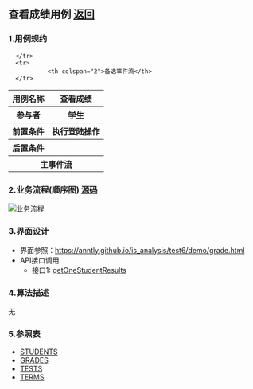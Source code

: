 ## 查看成绩用例 [返回](../README.MD)

### 1.用例规约

<table>
      <tr>
			   <th>用例名称</th>
			   <th>查看成绩</th>
      </tr>
      <tr>
			   <th>参与者</th>
			   <th>学生</th>
      </tr>
      <tr>
			   <th>前置条件</th>
			   <th>执行登陆操作</th>
      </tr>
      <tr>
			   <th>后置条件</th>
			   <th></th>
      </tr>
      <tr>
			   <th colspan="2">主事件流</th>
      </tr>
      <tr>

      </tr>
      <tr>
			   <th colspan="2">备选事件流</th>
      </tr>
</table>

### 2.业务流程(顺序图) [源码](../查看成绩顺序图.puml)

![业务流程](../查看成绩顺序图.png "学生列表")

### 3.界面设计
* 界面参照：https://anntly.github.io/is_analysis/test6/demo/grade.html
* API接口调用
  * 接口1: [getOneStudentResults](../接口/getOneStudentResults.md)

### 4.算法描述
  无

### 5.参照表
* [STUDENTS](../数据库设计.md/#STUDENTS)
* [GRADES](../数据库设计.md/#GRADES)
* [TESTS](../数据库设计.md/#TESTS)
* [TERMS](../数据库设计.md/#TERMS)
